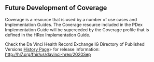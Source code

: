 <!-- StructureDefinition-hrex-coverage-intro.md {% comment %}
*****************************************************************************************
*                            WARNING: DO NOT EDIT THIS FILE                             *
*                                                                                       *
* This file is generated by SUSHI. Any edits you make to this file will be overwritten. *
*                                                                                       *
* To change the contents of this file, edit the original source file at:                *
* ig-data/input/pagecontent/StructureDefinition-hrex-coverage-intro.md                  *
*****************************************************************************************
{% endcomment %} -->
## Future Development of Coverage 

Coverage is a resource that is used by a number of use cases and 
Implementation Guides. The Coverage resource included in the PDex
Implementation Guide will be superceded by the Coverage profile 
that is defined in the HRex Implementation Guide.

<p id="publish-box">
Check the Da Vinci Health Record Exchange IG Directory of Published Versions <a href="http://hl7.org/fhir/us/davinci-hrex/2020Sep">History Page</a>> for release information: <a href="http://hl7.org/fhir/us/davinci-hrex/2020Sep">http://hl7.org/fhir/us/davinci-hrex/2020Sep</a>
</p>
